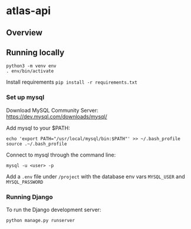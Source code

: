 # atlas-api

## Overview

## Running locally

```
python3 -m venv env
. env/bin/activate
```

Install requirements
`pip install -r requirements.txt`

### Set up mysql

Download MySQL Community Server: https://dev.mysql.com/downloads/mysql/

Add mysql to your $PATH:
```
echo 'export PATH="/usr/local/mysql/bin:$PATH"' >> ~/.bash_profile
source .~/.bash_profile
```

Connect to mysql through the command line:
```
mysql -u <user> -p
```

Add a `.env` file under `/project` with the database env vars `MYSQL_USER` and `MYSQL_PASSWORD`

### Running Django

To run the Django development server:

`python manage.py runserver`

